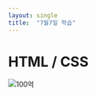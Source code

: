 ```yaml
---
layout: single
title:  "7월7일 학습"
---
```


# HTML / CSS

![100억](https://user-images.githubusercontent.com/105495287/177763734-20ab12c9-bf27-4cba-a427-2496d9a1ffa6.jpeg)
